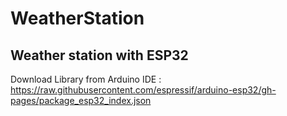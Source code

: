 # WeatherStation
## Weather station with ESP32
Download Library from Arduino IDE : https://raw.githubusercontent.com/espressif/arduino-esp32/gh-pages/package_esp32_index.json